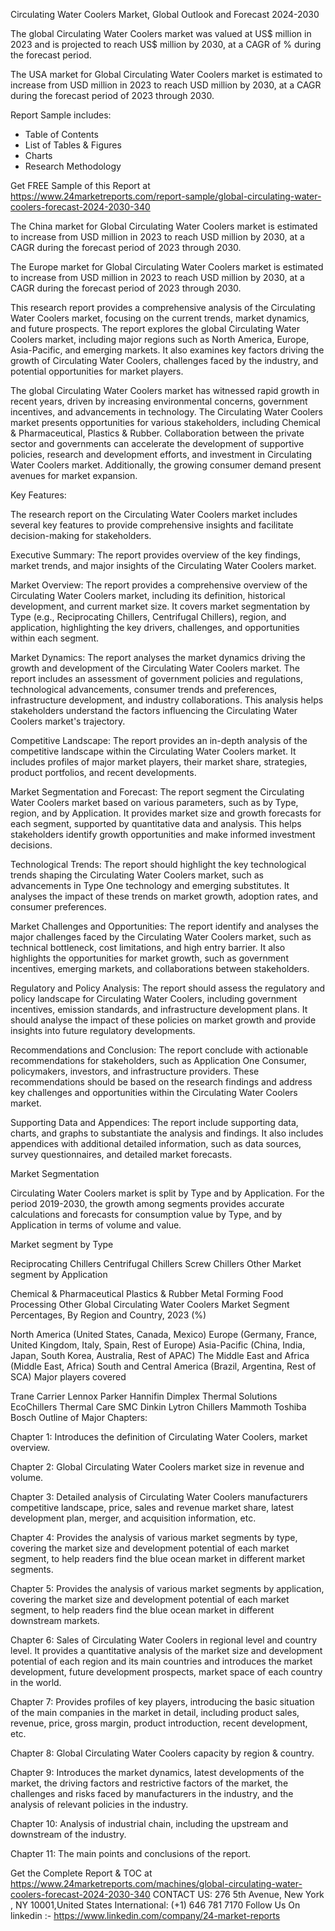Circulating Water Coolers Market, Global Outlook and Forecast 2024-2030

The global Circulating Water Coolers market was valued at US$ million in 2023 and is projected to reach US$ million by 2030, at a CAGR of % during the forecast period.

The USA market for Global Circulating Water Coolers market is estimated to increase from USD million in 2023 to reach USD million by 2030, at a CAGR during the forecast period of 2023 through 2030.

Report Sample includes:
- Table of Contents
- List of Tables & Figures
- Charts
- Research Methodology

Get FREE Sample of this Report at https://www.24marketreports.com/report-sample/global-circulating-water-coolers-forecast-2024-2030-340

The China market for Global Circulating Water Coolers market is estimated to increase from USD million in 2023 to reach USD million by 2030, at a CAGR during the forecast period of 2023 through 2030.

The Europe market for Global Circulating Water Coolers market is estimated to increase from USD million in 2023 to reach USD million by 2030, at a CAGR during the forecast period of 2023 through 2030.

This research report provides a comprehensive analysis of the Circulating Water Coolers market, focusing on the current trends, market dynamics, and future prospects. The report explores the global Circulating Water Coolers market, including major regions such as North America, Europe, Asia-Pacific, and emerging markets. It also examines key factors driving the growth of Circulating Water Coolers, challenges faced by the industry, and potential opportunities for market players.

The global Circulating Water Coolers market has witnessed rapid growth in recent years, driven by increasing environmental concerns, government incentives, and advancements in technology. The Circulating Water Coolers market presents opportunities for various stakeholders, including Chemical & Pharmaceutical, Plastics & Rubber. Collaboration between the private sector and governments can accelerate the development of supportive policies, research and development efforts, and investment in Circulating Water Coolers market. Additionally, the growing consumer demand present avenues for market expansion.

Key Features:

The research report on the Circulating Water Coolers market includes several key features to provide comprehensive insights and facilitate decision-making for stakeholders.

Executive Summary: The report provides overview of the key findings, market trends, and major insights of the Circulating Water Coolers market.

Market Overview: The report provides a comprehensive overview of the Circulating Water Coolers market, including its definition, historical development, and current market size. It covers market segmentation by Type (e.g., Reciprocating Chillers, Centrifugal Chillers), region, and application, highlighting the key drivers, challenges, and opportunities within each segment.

Market Dynamics: The report analyses the market dynamics driving the growth and development of the Circulating Water Coolers market. The report includes an assessment of government policies and regulations, technological advancements, consumer trends and preferences, infrastructure development, and industry collaborations. This analysis helps stakeholders understand the factors influencing the Circulating Water Coolers market's trajectory.

Competitive Landscape: The report provides an in-depth analysis of the competitive landscape within the Circulating Water Coolers market. It includes profiles of major market players, their market share, strategies, product portfolios, and recent developments.

Market Segmentation and Forecast: The report segment the Circulating Water Coolers market based on various parameters, such as by Type, region, and by Application. It provides market size and growth forecasts for each segment, supported by quantitative data and analysis. This helps stakeholders identify growth opportunities and make informed investment decisions.

Technological Trends: The report should highlight the key technological trends shaping the Circulating Water Coolers market, such as advancements in Type One technology and emerging substitutes. It analyses the impact of these trends on market growth, adoption rates, and consumer preferences.

Market Challenges and Opportunities: The report identify and analyses the major challenges faced by the Circulating Water Coolers market, such as technical bottleneck, cost limitations, and high entry barrier. It also highlights the opportunities for market growth, such as government incentives, emerging markets, and collaborations between stakeholders.

Regulatory and Policy Analysis: The report should assess the regulatory and policy landscape for Circulating Water Coolers, including government incentives, emission standards, and infrastructure development plans. It should analyse the impact of these policies on market growth and provide insights into future regulatory developments.

Recommendations and Conclusion: The report conclude with actionable recommendations for stakeholders, such as Application One Consumer, policymakers, investors, and infrastructure providers. These recommendations should be based on the research findings and address key challenges and opportunities within the Circulating Water Coolers market.

Supporting Data and Appendices: The report include supporting data, charts, and graphs to substantiate the analysis and findings. It also includes appendices with additional detailed information, such as data sources, survey questionnaires, and detailed market forecasts.

Market Segmentation

Circulating Water Coolers market is split by Type and by Application. For the period 2019-2030, the growth among segments provides accurate calculations and forecasts for consumption value by Type, and by Application in terms of volume and value.

Market segment by Type

Reciprocating Chillers
Centrifugal Chillers
Screw Chillers
Other
Market segment by Application

Chemical & Pharmaceutical
Plastics & Rubber
Metal Forming
Food Processing
Other
Global Circulating Water Coolers Market Segment Percentages, By Region and Country, 2023 (%)

North America (United States, Canada, Mexico)
Europe (Germany, France, United Kingdom, Italy, Spain, Rest of Europe)
Asia-Pacific (China, India, Japan, South Korea, Australia, Rest of APAC)
The Middle East and Africa (Middle East, Africa)
South and Central America (Brazil, Argentina, Rest of SCA)
Major players covered

Trane
Carrier
Lennox
Parker Hannifin
Dimplex Thermal Solutions
EcoChillers
Thermal Care
SMC
Dinkin
Lytron Chillers
Mammoth
Toshiba
Bosch
Outline of Major Chapters:

Chapter 1: Introduces the definition of Circulating Water Coolers, market overview.

Chapter 2: Global Circulating Water Coolers market size in revenue and volume.

Chapter 3: Detailed analysis of Circulating Water Coolers manufacturers competitive landscape, price, sales and revenue market share, latest development plan, merger, and acquisition information, etc.

Chapter 4: Provides the analysis of various market segments by type, covering the market size and development potential of each market segment, to help readers find the blue ocean market in different market segments.

Chapter 5: Provides the analysis of various market segments by application, covering the market size and development potential of each market segment, to help readers find the blue ocean market in different downstream markets.

Chapter 6: Sales of Circulating Water Coolers in regional level and country level. It provides a quantitative analysis of the market size and development potential of each region and its main countries and introduces the market development, future development prospects, market space of each country in the world.

Chapter 7: Provides profiles of key players, introducing the basic situation of the main companies in the market in detail, including product sales, revenue, price, gross margin, product introduction, recent development, etc.

Chapter 8: Global Circulating Water Coolers capacity by region & country.

Chapter 9: Introduces the market dynamics, latest developments of the market, the driving factors and restrictive factors of the market, the challenges and risks faced by manufacturers in the industry, and the analysis of relevant policies in the industry.

Chapter 10: Analysis of industrial chain, including the upstream and downstream of the industry.

Chapter 11: The main points and conclusions of the report.

Get the Complete Report & TOC at https://www.24marketreports.com/machines/global-circulating-water-coolers-forecast-2024-2030-340
CONTACT US:
276 5th Avenue, New York , NY 10001,United States
International: (+1) 646 781 7170
Follow Us On linkedin :- https://www.linkedin.com/company/24-market-reports
